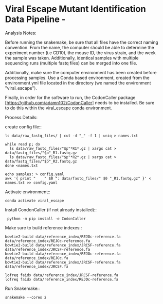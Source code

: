 Viral Escape Mutant Identification Data Pipeline  -
================================================

Analysis Notes:

Before running the snakemake, be sure that all files have the correct naming convention. From the name, the computer should be able to determine the experiment number (i.e CD10), the mouse ID, the virus strain, and the week the sample was taken. Additionally, identical samples with multiple sequencing runs (multiple fastq files) can be merged into one file. 

Additionally, make sure the computer environment has been created before processing samples. Use a Conda based environment, created from the environment.yml file located in the directory (we named the environment "viral_escape").

Finally, in order for the software to run, the CodonCaller package [https://github.com/adamn102/CodonCaller] needs to be installed. Be sure to do this within the viral_escape conda environment. 

Process Details:

create config file::

	ls data/raw_fastq_files/ | cut -d "_" -f 1 | uniq > names.txt

	while read p; do
	  ls data/raw_fastq_files/"$p"*R1*.gz | xargs cat > data/fastq_files/"$p"_R1.fastq.gz
	  ls data/raw_fastq_files/"$p"*R2*.gz | xargs cat > data/fastq_files/"$p"_R2.fastq.gz
	done <names.txt

	echo samples: > config.yaml
	awk '{ print "    " $0 ": data/fastq_files/" $0 "_R1.fastq.gz" }' < names.txt >> config.yaml

Activate environment::

	conda activate viral_escape

Install CondonCaller (if not already installed)::

	 python -m pip install -e CodonCaller

Make sure to build reference indexes::

	bowtie2-build data/reference_index/REJOc-reference.fa data/reference_index/REJOc-reference.fa
	bowtie2-build data/reference_index/JRCSF-reference.fa data/reference_index/JRCSF-reference.fa
	bowtie2-build data/reference_index/REJOc-reference.fa data/reference_index/REJOc.fa
	bowtie2-build data/reference_index/JRCSF-reference.fa data/reference_index/JRCSF.fa
	
	lofreq faidx data/reference_index/JRCSF-reference.fa
	lofreq faidx data/reference_index/REJOc-reference.fa

Run Snakemake::

    snakemake --cores 2

